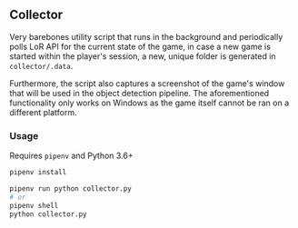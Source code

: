 ## Collector

Very barebones utility script that runs in the background and periodically polls LoR API for the current state of the game, 
in case a new game is started within the player's session, a new, unique folder is generated in `collector/.data`.

Furthermore, the script also captures a screenshot of the game's window that will be used in the object detection pipeline. 
The aforementioned functionality only works on Windows as the game itself cannot be ran on a different platform.

### Usage
Requires `pipenv` and Python 3.6+
```bash
pipenv install

pipenv run python collector.py
# or
pipenv shell
python collector.py
```
